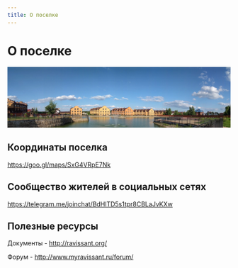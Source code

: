 ```yaml
---
title: О поселке
---
```

# О поселке

![Ravissant](IMG_20170816_170119.vr.jpg)

## Координаты поселка

<https://goo.gl/maps/SxG4VRpE7Nk>

## Сообщество жителей в социальных сетях

<https://telegram.me/joinchat/BdHlTD5s1tpr8CBLaJvKXw>

## Полезные ресурсы

Документы - <http://ravissant.org/>

Форум - <http://www.myravissant.ru/forum/>
